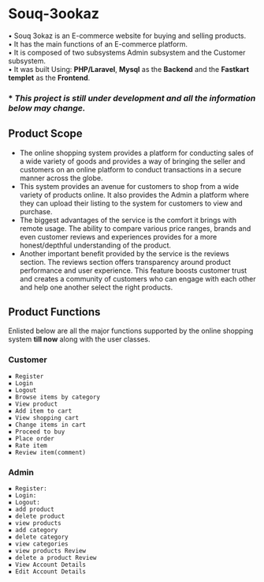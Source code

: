 # Souq-3ookaz

• Souq 3okaz is an E-commerce website for buying and selling products.<br>
• It has the main functions of an E-commerce platform.<br>
• It is composed of two subsystems  Admin subsystem and the Customer subsystem.<br>
• It was built Using: **PHP/Laravel**, **Mysql** as the **Backend** and the **Fastkart templet** as the **Frontend**.<br>




### * _This project is still under development and all the information below may change._


##  Product Scope

* The online shopping system provides a platform for conducting sales of a wide variety of goods and provides a way of bringing the seller and customers on an online platform to conduct transactions in a secure manner across the globe. 
* This system provides an avenue for customers to shop from a wide variety of products online. It also provides the Admin a platform where they can upload their listing to the system for customers to view and purchase. 
* The biggest advantages of the service is the comfort it brings with remote usage. The ability to compare various price ranges, brands and even customer reviews and experiences provides for a more honest/depthful understanding of the product.
* Another important benefit provided by the service is the reviews section. The reviews section offers transparency around product performance and user experience. This feature boosts customer trust and creates a community of customers who can engage with each other and help one another select the right products. 





## Product Functions

Enlisted below are all the major functions supported by the online shopping system **till now** along with the user classes.
### Customer
    ▪ Register
    ▪ Login
    ▪ Logout
    ▪ Browse items by category
    ▪ View product
    ▪ Add item to cart
    ▪ View shopping cart
    ▪ Change items in cart
    ▪ Proceed to buy
    ▪ Place order
    ▪ Rate item
    ▪ Review item(comment)

### Admin
    ▪ Register: 
    ▪ Login: 
    ▪ Logout: 
    ▪ add product
    ▪ delete product
    ▪ view products
    ▪ add category
    ▪ delete category
    ▪ view categories
    ▪ view products Review
    ▪ delete a product Review
    ▪ View Account Details
    ▪ Edit Account Details
